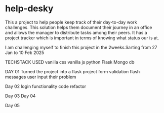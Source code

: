 # help-desky


This a project to help people keep track of their day-to-day work challenges. This solution helps them document their journey in an office and allows the manager to distribute tasks among their peers. It has a project tracker which is important in terms of knowing what status our is at.



I am challenging myself to finish this project in the 2weeks.Sarting from 27 Jan to 10 Feb 2025

TECHSTACK USED 
    vanilla css
    vanilla js
    python Flask 
    Mongo db

DAY 01
    Turned the project into a flask project
    form validation
    flash messages
    user input their problem 


Day 02 
    login functionality
    code refactor  

Day 03
Day 04

Day 05

